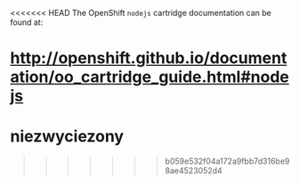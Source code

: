 <<<<<<< HEAD
The OpenShift `nodejs` cartridge documentation can be found at:

http://openshift.github.io/documentation/oo_cartridge_guide.html#nodejs
=======
# niezwyciezony
>>>>>>> b059e532f04a172a9fbb7d316be98ae4523052d4
